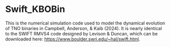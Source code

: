 # Swift_KBOBin
This is the numerical simulation code used to model the dynamical evolution of TNO binaries in Campbell, Anderson, &amp; Kaib (2024). It is nearly identical to the SWIFT RMVS4 code designed by Levison & Duncan, which can be downloaded here: https://www.boulder.swri.edu/~hal/swift.html. 
